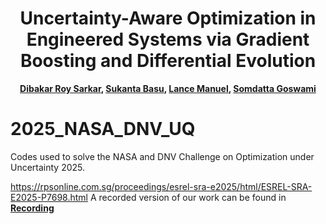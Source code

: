 <div align="center">  
  
# Uncertainty-Aware Optimization in Engineered Systems via Gradient Boosting and Differential Evolution

**[Dibakar Roy Sarkar](https://scholar.google.com/citations?user=Sz4nHdYAAAAJ&hl=en&oi=ao), [Sukanta Basu](https://scholar.google.com/citations?hl=en&user=08bv9p8AAAAJ), [Lance Manuel](https://scholar.google.com/citations?hl=en&user=NvlDB08AAAAJ), [Somdatta Goswami](https://scholar.google.com/citations?user=GaKrpSkAAAAJ&hl=en)**

</div>




# 2025_NASA_DNV_UQ
Codes used to solve the NASA and DNV Challenge on Optimization under Uncertainty 2025.



https://rpsonline.com.sg/proceedings/esrel-sra-e2025/html/ESREL-SRA-E2025-P7698.html
A recorded version of our work can be found in **[Recording](https://livejohnshopkins-my.sharepoint.com/:f:/g/personal/sgoswam4_jh_edu/Eo6XL-LpD6ZOi9YAEh4gbqYBnehYqBaV6ees0N68VL0sPA?e=hIcXBC)**

